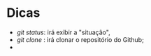 # Dicas

- _git status_: irá exibir a "situação",
- _git clone_ : irá clonar o repositório do Github;
-  
